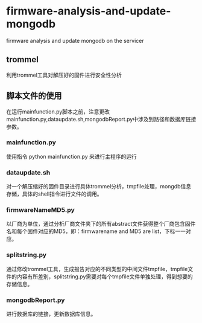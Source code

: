 # firmware-analysis-and-update-mongodb
firmware analysis and update  mongodb on the servicer
## trommel
利用trommel工具对解压好的固件进行安全性分析
## 脚本文件的使用
在运行mainfunction.py脚本之前，注意更改mainfunction.py,dataupdate.sh,mongodbReport.py中涉及到路径和数据库链接参数。
### mainfunction.py
使用指令 python mainfunction.py 来进行主程序的运行
### dataupdate.sh
对一个解压缩好的固件目录进行具体trommel分析，tmpfile处理，mongdb信息存储，具体的shell指令进行文件的调用。
### firmwareNameMD5.py
以厂商为单位，通过分析厂商文件夹下的所有abstract文件获得整个厂商包含固件名和每个固件对应的MD5，即：firmwarename and MD5 are list，下标一一对应。
### splitstring.py
通过修改trommel工具，生成报告对应的不同类型的中间文件tmpfile，tmpfile文件的内容有所差别，splitstring.py需要对每个tmpfile文件单独处理，得到想要的存储信息。
### mongodbReport.py
进行数据库的链接，更新数据库信息。
